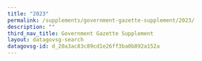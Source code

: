 ```yaml
---
title: "2023"
permalink: /supplements/government-gazette-supplement/2023/
description: ""
third_nav_title: Government Gazette Supplement
layout: datagovsg-search
datagovsg-id: d_20a3ac83c89cd1e26ff3ba0b892a152a
---
```

